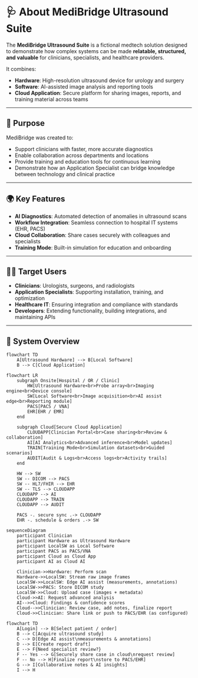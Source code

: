 # 🩺 About MediBridge Ultrasound Suite

The **MediBridge Ultrasound Suite** is a fictional medtech solution designed to demonstrate how complex systems can be made **relatable, structured, and valuable** for clinicians, specialists, and healthcare providers.  

It combines:
- **Hardware**: High-resolution ultrasound device for urology and surgery  
- **Software**: AI-assisted image analysis and reporting tools  
- **Cloud Application**: Secure platform for sharing images, reports, and training material across teams  

---

## 🎯 Purpose
MediBridge was created to:
- Support clinicians with faster, more accurate diagnostics  
- Enable collaboration across departments and locations  
- Provide training and education tools for continuous learning  
- Demonstrate how an Application Specialist can bridge knowledge between technology and clinical practice  

---

## 🌍 Key Features
- **AI Diagnostics**: Automated detection of anomalies in ultrasound scans  
- **Workflow Integration**: Seamless connection to hospital IT systems (EHR, PACS)  
- **Cloud Collaboration**: Share cases securely with colleagues and specialists  
- **Training Mode**: Built-in simulation for education and onboarding  

---

## 👩‍⚕️ Target Users
- **Clinicians**: Urologists, surgeons, and radiologists  
- **Application Specialists**: Supporting installation, training, and optimization  
- **Healthcare IT**: Ensuring integration and compliance with standards  
- **Developers**: Extending functionality, building integrations, and maintaining APIs  

---

## 🔗 System Overview

```mermaid
flowchart TD
    A[Ultrasound Hardware] --> B[Local Software]
    B --> C[Cloud Application]
```

```mermaid
flowchart LR
    subgraph Onsite[Hospital / OR / Clinic]
        HW[Ultrasound Hardware<br>Probe array<br>Imaging engine<br>Device console]
        SW[Local Software<br>Image acquisition<br>AI assist edge<br>Reporting module]
        PACS[PACS / VNA]
        EHR[EHR / EMR]
    end

    subgraph Cloud[Secure Cloud Application]
        CLOUDAPP[Clinician Portal<br>Case sharing<br>Review & collaboration]
        AI[AI Analytics<br>Advanced inference<br>Model updates]
        TRAIN[Training Mode<br>Simulation datasets<br>Guided scenarios]
        AUDIT[Audit & Logs<br>Access logs<br>Activity trails]
    end

    HW --> SW
    SW -- DICOM --> PACS
    SW -- HL7/FHIR --> EHR
    SW -- TLS --> CLOUDAPP
    CLOUDAPP --> AI
    CLOUDAPP --> TRAIN
    CLOUDAPP --> AUDIT

    PACS -. secure sync .-> CLOUDAPP
    EHR -. schedule & orders .-> SW
```
```mermaid
sequenceDiagram
    participant Clinician
    participant Hardware as Ultrasound Hardware
    participant LocalSW as Local Software
    participant PACS as PACS/VNA
    participant Cloud as Cloud App
    participant AI as Cloud AI

    Clinician->>Hardware: Perform scan
    Hardware->>LocalSW: Stream raw image frames
    LocalSW->>LocalSW: Edge AI assist (measurements, annotations)
    LocalSW->>PACS: Store DICOM study
    LocalSW->>Cloud: Upload case (images + metadata)
    Cloud->>AI: Request advanced analysis
    AI-->>Cloud: Findings & confidence scores
    Cloud-->>Clinician: Review case, add notes, finalize report
    Cloud->>Clinician: Share link or push to PACS/EHR (as configured)
```
```mermaid
flowchart TD
    A[Login] --> B[Select patient / order]
    B --> C[Acquire ultrasound study]
    C --> D[Edge AI assist\nmeasurements & annotations]
    D --> E[Create report draft]
    E --> F{Need specialist review?}
    F -- Yes --> G[Securely share case in cloud\nrequest review]
    F -- No --> H[Finalize report\nstore to PACS/EHR]
    G --> I[Collaborative notes & AI insights]
    I --> H

```

